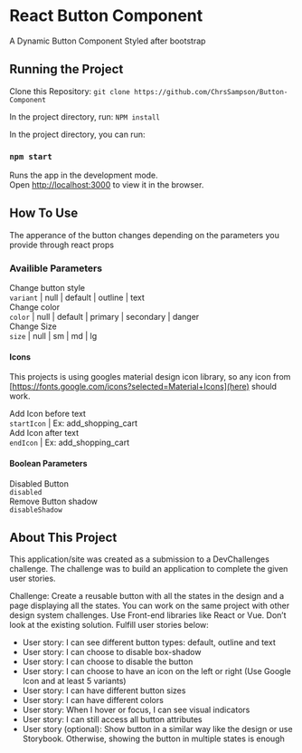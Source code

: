 # React Button Component

A Dynamic Button Component Styled after bootstrap


## Running the Project

Clone this Repository:
`git clone https://github.com/ChrsSampson/Button-Component`

In the project directory, run:
`NPM install`

In the project directory, you can run:
### `npm start`

Runs the app in the development mode.\
Open [http://localhost:3000](http://localhost:3000) to view it in the browser.


## How To Use
The apperance of the button changes depending on the parameters you provide through react props

### Availible Parameters
Change button style <br>
`variant` | null | default | outline | text <br>
Change color <br>
`color`   | null | default | primary | secondary | danger <br>
Change Size <br>
`size`    | null | sm      | md      | lg <br>

#### Icons
This projects is using googles material design icon library, so any icon from 
[https://fonts.google.com/icons?selected=Material+Icons](here) should work.

Add Icon before text <br>
`startIcon` | Ex: add_shopping_cart <br>
Add Icon after text <br>
`endIcon` | Ex: add_shopping_cart <br>

#### Boolean Parameters
Disabled Button <br>
`disabled` <br>
Remove Button shadow <br>
`disableShadow` <br>

## About This Project
This application/site was created as a submission to a DevChallenges challenge. The challenge was to build an application to complete the given user stories.


Challenge: Create a reusable button with all the states in the design and a page displaying all the states. You can work on the same project with other design system challenges. Use Front-end libraries like React or Vue. Don’t look at the existing solution. Fulfill user stories below:
<ul>
    <li>User story: I can see different button types: default, outline and text </li>
    <li>User story: I can choose to disable box-shadow </li>
    <li>User story: I can choose to disable the button </li>
    <li>User story: I can choose to have an icon on the left or right (Use Google Icon and at least 5 variants) </li>
    <li>User story: I can have different button sizes </li>
    <li>User story: I can have different colors </li>
    <li>User story: When I hover or focus, I can see visual indicators </li>
    <li>User story: I can still access all button attributes </li>
    <li>User story (optional): Show button in a similar way like the design or use Storybook.  Otherwise, showing the button in multiple states is enough </li>
